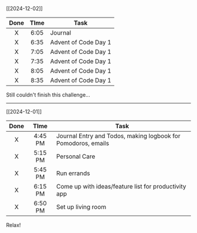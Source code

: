 [[2024-12-02]]

| Done | TIme | Task                 |
| :--: | :--: | -------------------- |
|  X   | 6:05 | Journal              |
|  X   | 6:35 | Advent of Code Day 1 |
|  X   | 7:05 | Advent of Code Day 1 |
|  X   | 7:35 | Advent of Code Day 1 |
|  X   | 8:05 | Advent of Code Day 1 |
|  X   | 8:35 | Advent of Code Day 1 |
Still couldn't finish this challenge...

--- 

[[2024-12-01]]

| Done |  TIme   | Task                                                          |
| :--: | :-----: | ------------------------------------------------------------- |
|  X   | 4:45 PM | Journal Entry and Todos, making logbook for Pomodoros, emails |
|  X   | 5:15 PM | Personal Care                                                 |
|  X   | 5:45 PM | Run errands                                                   |
|  X   | 6:15 PM | Come up with ideas/feature list for productivity app          |
|  X   | 6:50 PM | Set up living room                                            |
Relax!
